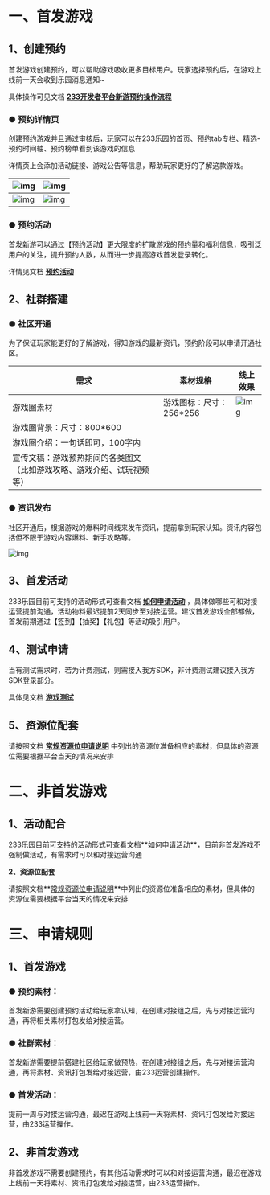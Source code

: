 # **一、首发游戏**

## **1、创建预约**

首发游戏创建预约，可以帮助游戏吸收更多目标用户。玩家选择预约后，在游戏上线前一天会收到乐园消息通知~

具体操作可见文档 **[233开发者平台新游预约操作流程](../操作指引/新游预约.md)**

### ● **预约详情页**

创建预约游戏并且通过审核后，玩家可以在233乐园的首页、预约tab专栏、精选-预约时间轴、预约榜单看到该游戏的信息

详情页上会添加活动链接、游戏公告等信息，帮助玩家更好的了解这款游戏。

| ![img](https://arkimg.ark.online/(null)-20240520172510296.png) | ![img](https://arkimg.ark.online/(null)-20240520172510252.png) |
| ------------------------------------------------------------ | ------------------------------------------------------------ |
| ![img](https://arkimg.ark.online/(null)-20240520172512523.png) | ![img](https://arkimg.ark.online/(null)-20240520172512811.png) |

### ● **预约活动**

首发新游可以通过【预约活动】更大限度的扩散游戏的预约量和福利信息，吸引泛用户的关注，提升预约人数，从而进一步提高游戏首发登录转化。

详情见文档 **[预约活动](../内购游戏流程/预约活动.md)**

## **2、社群搭建**

### ● **社区开通**

为了保证玩家能更好的了解游戏，得知游戏的最新资讯，预约阶段可以申请开通社区。

| 需求                                                         | 素材规格                | 线上效果                                                     |
| ------------------------------------------------------------ | ----------------------- | ------------------------------------------------------------ |
| 游戏圈素材                                                   | 游戏图标：尺寸：256*256 | ![img](https://arkimg.ark.online/(null)-20240520172511334.png) |
| 游戏圈背景：尺寸：800*600                                    |                         |                                                              |
| 游戏圈介绍：一句话即可，100字内                              |                         |                                                              |
| 宣传文稿：游戏预热期间的各类图文（比如游戏攻略、游戏介绍、试玩视频等） |                         |                                                              |

### **● 资讯发布**

社区开通后，根据游戏的爆料时间线来发布资讯，提前拿到玩家认知。资讯内容包括但不限于游戏内容爆料、新手攻略等。

![img](https://arkimg.ark.online/(null)-20240520172510391.png)

## **3、首发活动**

233乐园目前可支持的活动形式可查看文档 **[如何申请活动](../内购游戏流程/申请活动)** ，具体做哪些可和对接运营提前沟通，活动物料最迟提前2天同步至对接运营。建议首发游戏全部都做，首发前期通过【签到】【抽奖】【礼包】等活动吸引用户。

## **4、测试申请**

当有测试需求时，若为计费测试，则需接入我方SDK，非计费测试建议接入我方SDK登录部分。

具体见文档 **[游戏测试](https://dev.233leyuan.com/#/doc/50124)**

## **5、资源位配套**

请按照文档 **[常规资源位申请说明](https://dev.233leyuan.com/#/doc/50122)** 中列出的资源位准备相应的素材，但具体的资源位需要根据平台当天的情况来安排

# **二、非首发游戏**

## **1、活动配合**

233乐园目前可支持的活动形式可查看文档**[如何申请活动](https://dev.233leyuan.com/#/doc/50121)**，目前非首发游戏不强制做活动，有需求时可以和对接运营沟通

**2、资源位配套**

请按照文档**[常规资源位申请说明](https://dev.233leyuan.com/#/doc/50122)**中列出的资源位准备相应的素材，但具体的资源位需要根据平台当天的情况来安排

# **三、申请规则**

## **1、首发游戏**

### ● **预约素材：**

首发新游需要创建预约活动给玩家拿认知，在创建对接组之后，先与对接运营沟通，再将相关素材打包发给对接运营。

### ● **社群素材：**

首发新游需要提前搭建社区给玩家做预热，在创建对接组之后，先与对接运营沟通，再将素材、资讯打包发给对接运营，由233运营创建操作。

### ● **首发活动：**

提前一周与对接运营沟通，最迟在游戏上线前一天将素材、资讯打包发给对接运营，由233运营操作。

## **2、非首发游戏**

非首发游戏不需要创建预约，有其他活动需求时可以和对接运营沟通，最迟在游戏上线前一天将素材、资讯打包发给对接运营，由233运营操作。
